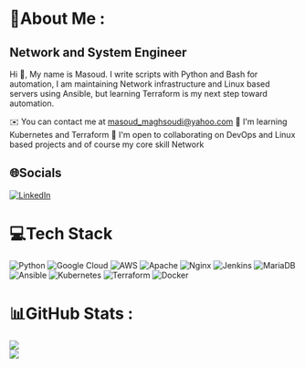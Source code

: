 💫About Me :
=================================
Network and System Engineer
---------------------------
Hi 👋, My name is Masoud. I write scripts with Python and Bash for automation, I am maintaining Network infrastructure and Linux based servers using Ansible, but learning Terraform is my next step toward automation.

✉️  You can contact me at masoud_maghsoudi@yahoo.com
🧠  I'm learning Kubernetes and Terraform
🤝  I'm open to collaborating on DevOps and Linux based projects and of course my core skill Network

## 🌐Socials
[![LinkedIn](https://img.shields.io/badge/LinkedIn-%230077B5.svg?logo=linkedin&logoColor=white)](https://linkedin.com/in/masoudmaghsoudi) 

# 💻Tech Stack
![Python](https://img.shields.io/badge/python-3670A0?style=plastic&logo=python&logoColor=ffdd54) ![Google Cloud](https://img.shields.io/badge/Google%20Cloud-%234285F4.svg?style=plastic&logo=google-cloud&logoColor=white) ![AWS](https://img.shields.io/badge/AWS-%23FF9900.svg?style=plastic&logo=amazon-aws&logoColor=white) ![Apache](https://img.shields.io/badge/apache-%23D42029.svg?style=plastic&logo=apache&logoColor=white) ![Nginx](https://img.shields.io/badge/nginx-%23009639.svg?style=plastic&logo=nginx&logoColor=white) ![Jenkins](https://img.shields.io/badge/jenkins-%232C5263.svg?style=plastic&logo=jenkins&logoColor=white) ![MariaDB](https://img.shields.io/badge/MariaDB-003545?style=plastic&logo=mariadb&logoColor=white) ![Ansible](https://img.shields.io/badge/ansible-%231A1918.svg?style=plastic&logo=ansible&logoColor=white) ![Kubernetes](https://img.shields.io/badge/kubernetes-%23326ce5.svg?style=plastic&logo=kubernetes&logoColor=white) ![Terraform](https://img.shields.io/badge/terraform-%235835CC.svg?style=plastic&logo=terraform&logoColor=white) ![Docker](https://img.shields.io/badge/docker-%230db7ed.svg?style=plastic&logo=docker&logoColor=white)
# 📊GitHub Stats :
![](https://github-readme-stats-sigma-five.vercel.app/api?username=masoud-maghsoudi&theme=vue-dark&hide_border=false&include_all_commits=false&count_private=true)<br/>
![](https://github-readme-stats-sigma-five.vercel.app/api/top-langs/?username=masoud-maghsoudi&theme=vue-dark&hide_border=false&include_all_commits=false&count_private=true&layout=compact)
